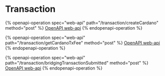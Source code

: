 # Transaction

{% openapi-operation spec="web-api" path="/transaction/createCardano" method="post" %}
[OpenAPI web-api](https://raw.githubusercontent.com/Ethernal-Tech/apex-bridge/refs/heads/skyline-docs/docs/web-api/swagger.yaml)
{% endopenapi-operation %}

{% openapi-operation spec="web-api" path="/transaction/getCardanoTxFee" method="post" %}
[OpenAPI web-api](https://raw.githubusercontent.com/Ethernal-Tech/apex-bridge/refs/heads/skyline-docs/docs/web-api/swagger.yaml)
{% endopenapi-operation %}

{% openapi-operation spec="web-api" path="/transaction/bridgingTransactionSubmitted" method="post" %}
[OpenAPI web-api](https://raw.githubusercontent.com/Ethernal-Tech/apex-bridge/refs/heads/skyline-docs/docs/web-api/swagger.yaml)
{% endopenapi-operation %}
